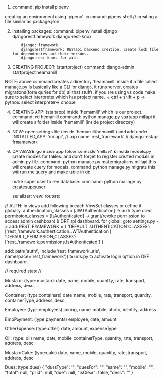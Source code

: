 1. command: pip install pipenv

creating an environment using 'pipenv'.
command: pipenv shell // creating a file similar as package.json

2.  installing packages:
    command: pipenv install django djangorestframework django-rest-knox

            django: framework
            djangorestframework: RESTapi backend creation. create lock file for dependencies and their versons.
            django-rest-knox: for auth

3.  CREATING PROJECT: (startproject)
    command: django-admin startproject heamamill

NOTE: above command creates a directory 'heamamill' inside it a file called manage.py is basically like a CLI for django, it runs server, creates migrations(form quries for db) all that stuffs.
if you are using vs code make sure to select interpreter which has project name. -> ctrl + shift + p -> python: select interpreter-> choose

4. CREATING APP: (startapp) inside 'hemamill' which is our project.
   command: cd hemamill
   command: python manage.py startapp millapi
   it will create a folder inside 'hemamill' (inside project directory)

5. NOW: open settings file (inside 'hemamill/hemamill') and add under INSTALLED_APP.
   'millapi', // app name
   'rest_framework' // django restapi frmamework

6. DATABASE: go inside app folder i.e inside 'millapi' & inside models.py create modles for tables.
   and don't forget to register created modals in admin.py file.
   command: python manage.py makemigrations millapi
   this will create query for modals.
   command: python manage.py migrate
   this will run the query and make table in db.

   make super user to see database:
   command: python manage.py createsuperuser

   serializer:
   view:
   routers:

// AUTH:
in views add following to each ViewSet classes or define it globally.
authentication_classes = [JWTAuthentication] -> auth type used
permission_classes = [IsAuthenticated] -> grant/revoke permission to access admin dashboard & DRF api dashboard.
for global:
goto settings.py -> add:
REST_FRAMEWORK = {
'DEFAULT_AUTHENTICATION_CLASSES':['rest_framework.authentication.JWTAuthentication']
'DEFAULT_PERMISSION_CLASSES':['rest_framework.permissions.IsAuthenticated']
}

add: path('auth/', include('rest_framework.urls', namespace='rest_framework')) to urls.py to activate login option in DRF dashboard.

// required state //

Mustard: (type: mustard)
date, name, mobile, quantity, rate, transport, address, desc,

Container: (type:containers)
date, name, mobile, rate, transport, quantity, containerType, address, desc,

Employee: (type:employees)
joining, name, mobile, photo, identity, address

EmpPayment: (type:payments)
employee, date, amount

OtherExpense: (type:other)
date, amount, expenseType

Oil: (type: oil)
name, date, mobile, containerType, quantity, rate, transport, address, desc

MustardCake: (type:cake)
date, name, mobile, quantity, rate, transport, address, desc

Dues: (type:dues)
{
"duesType": "",
"duesFor": "",
"name": "",
"mobile": "",
"total": null,
"paid": null,
"due": null,
"isClear": false,
"desc": ""
}
